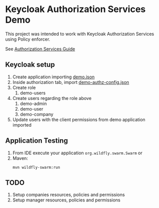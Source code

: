 # Keycloak Authorization Services Demo

This project was intended to work with Keycloak Authorization Services using Policy enforcer. 

See [Authorization Services Guide](https://www.keycloak.org/docs/latest/authorization_services/index.html)

## Keycloak setup

1. Create application importing [demo.json]()
1. Inside authorization tab, import [demo-authz-config.json]()
1. Create role
    1. demo-users
1. Create users regarding the role above
    1. demo-admin
    1. demo-user
    1. demo-company
1. Update users with the client permissions from demo application imported

## Application Testing

1. From IDE execute your application `org.wildfly.swarm.Swarm` or
1. Maven:
    ```
    mvn wildfly-swarm:run
    ```
## TODO
1. Setup companies resources, policies and permissions
1. Setup manager resources, policies and permissions
